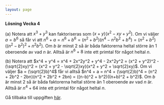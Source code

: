 ```yaml
---
layout: page
---
```


<script type="text/javascript"
        src="https://cdnjs.cloudflare.com/ajax/libs/mathjax/2.7.0/MathJax.js?config=TeX-AMS_CHTML"></script>
<script type="text/x-mathjax-config">
MathJax.Hub.Config({
tex2jax: {
inlineMath: [['$','$'], ['\\(','\\)']],
processEscapes: true},
jax: ["input/TeX","input/MathML","input/AsciiMath","output/CommonHTML"],
extensions: ["tex2jax.js","mml2jax.js","asciimath2jax.js","MathMenu.js","MathZoom.js","AssistiveMML.js", "[Contrib]/a11y/accessibility-menu.js"],
TeX: {
extensions: ["AMSmath.js","AMSsymbols.js","noErrors.js","noUndefined.js"],
equationNumbers: {
autoNumber: "AMS"
}
}
});
</script>

**Lösning Vecka 4**

(a) Notera att $x^3 + y^3$ kan faktoriseras som $(x+y)(x^2 - xy + y^2)$. Om vi väljer $a = b^6$ så får vi att $n^6 + a = n^6 + b^6 = (n^2 + b^2)(n^4 - n^2b^2 + b^4) = (n^2 + b^2)((n^2-b^2)^2 + n^2b^2)$. Om $b$ är minst $2$ så är båda faktorerna heltal större än $1$ oberoende av vad $n$ är. Alltså är $n^6 + 8$ inte ett primtal för något heltal $n$.

(b) Notera att $x^4 + y^4 = x^4 + 2x^2y^2 + y^4 - 2x^2y^2 = (x^2 + y^2)^2 -(\sqrt{2}xy)^2 = (x^2 + y^2 - \sqrt{2}xy)(x^2 + y^2 + \sqrt{2}xy)$. Om vi väljer $a = (\sqrt{2}b)^4$ får vi alltså $n^4 + a = n^4 + (\sqrt{2}b)^4 = (n^2 + 2b^2 - 2bn)(n^2 + 2b^2 + 2bn) = ((n-b)^2 + b^2)((n+b)^2 + b^2)$. Om $b$ är minst $2$ så är båda faktorerna heltal större än $1$ oberoende av vad $n$ är. Alltså är $n^4 + 64$ inte ett primtal för något heltal $n$.

Gå tillbaka till uppgiften [här](/blog/2020/07/25/veckans-problem-4).
